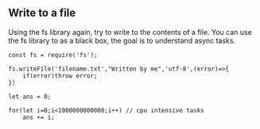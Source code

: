 ## Write to a file
Using the fs library again, try to write to the contents of a file.
You can use the fs library to as a black box, the goal is to understand async tasks.


```
const fs = require('fs');

fs.writeFile('filename.txt',"Written by me",'utf-8',(error)=>{
    if(error)throw error;
})

let ans = 0;

for(let i=0;i<1000000000000;i++) // cpu intensive tasks
    ans += i;

```
